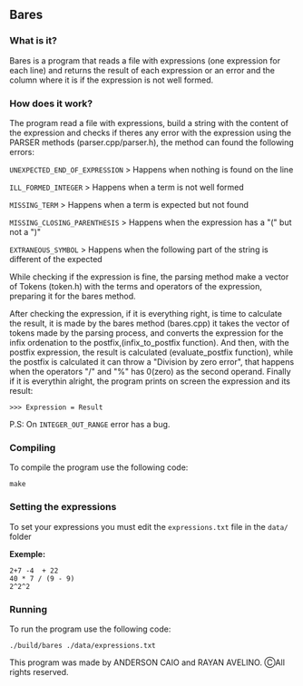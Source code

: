 ## Bares ##

### What is it? ###

Bares is a program that reads a file with expressions (one expression for each line) and returns the result of each expression or an error and the column where it is if the expression is not well formed.

### How does it work? ###

The program read a file with expressions, build a string with the content of the expression and checks if theres any error with the expression using the PARSER methods (parser.cpp/parser.h), the method can found the following errors:

`UNEXPECTED_END_OF_EXPRESSION` > Happens when nothing is found on the line

`ILL_FORMED_INTEGER` > Happens when a term is not well formed

`MISSING_TERM` > Happens when a term is expected but not found

`MISSING_CLOSING_PARENTHESIS` > Happens when the expression has a "(" but not a ")"

`EXTRANEOUS_SYMBOL` > Happens when the following part of the string is different of the expected

While checking if the expression is fine, the parsing method make a vector of Tokens (token.h) with the terms and operators of the expression, preparing it for the bares method.

After checking the expression, if it is everything right, is time to calculate the result, it is made by the bares method (bares.cpp) it takes the vector of tokens made by the parsing process, and converts the expression for the infix ordenation to the postfix,(infix_to_postfix function). And then, with the postfix expression, the result is calculated (evaluate_postfix function), while the postfix is calculated it can throw a "Division by zero error", that happens when the operators "/" and "%" has 0(zero) as the second operand.
Finally if it is everythin alright, the program prints on screen the expression and its result:

 `>>> Expression = Result`

 P.S: On `INTEGER_OUT_RANGE` error has a bug.

### Compiling ###

To compile the program use the following code:

`make`

### Setting the expressions ###

To set your expressions you must edit the `expressions.txt` file in the `data/` folder

**Exemple:**
```
2+7 -4  + 22
40 * 7 / (9 - 9)
2^2^2
```

### Running ###

To run the program use the following code:

`./build/bares ./data/expressions.txt`

This program was made by ANDERSON CAIO and RAYAN AVELINO. ⒸAll rights reserved.